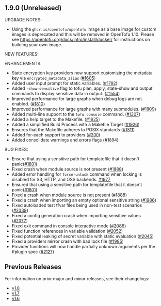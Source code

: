 ## 1.9.0 (Unreleased)

UPGRADE NOTES:

* Using the `ghcr.io/opentofu/opentofu` image as a base image for custom images is deprecated and this will be removed in OpenTofu 1.10. Please see https://opentofu.org/docs/intro/install/docker/ for instructions on building your own image.

NEW FEATURES:

ENHANCEMENTS:
* State encryption key providers now support customizing the metadata key via `encrypted_metadata_alias` ([#1605](https://github.com/opentofu/opentofu/issues/1605))
* Added user input prompt for static variables. ([#1792](https://github.com/opentofu/opentofu/issues/1792))
* Added `-show-sensitive` flag to tofu plan, apply, state-show and output commands to display sensitive data in output. ([#1554](https://github.com/opentofu/opentofu/pull/1554))
* Improved performance for large graphs when debug logs are not enabled. ([#1810](https://github.com/opentofu/opentofu/pull/1810))
* Improved performance for large graphs with many submodules. ([#1809](https://github.com/opentofu/opentofu/pull/1809))
* Added multi-line support to the `tofu console` command. ([#1307](https://github.com/opentofu/opentofu/issues/1307))
* Added a help target to the Makefile. ([#1925](https://github.com/opentofu/opentofu/pull/1925))
* Added a simplified Build Process with a Makefile Target ([#1926](https://github.com/opentofu/opentofu/issues/1926))
* Ensures that the Makefile adheres to POSIX standards ([#1811](https://github.com/opentofu/opentofu/pull/1928))
* Added for-each support to providers ([#300](https://github.com/opentofu/opentofu/issues/300))
* Added consolidate warnings and errors flags ([#1894](https://github.com/opentofu/opentofu/pull/1894))

BUG FIXES:
* Ensure that using a sensitive path for templatefile that it doesn't panic([#1801](https://github.com/opentofu/opentofu/issues/1801))
* Fixed crash when module source is not present ([#1888](https://github.com/opentofu/opentofu/pull/1888))
* Added error handling for `force-unlock` command when locking is disabled for S3, HTTP, and OSS backends. [#1977](https://github.com/opentofu/opentofu/pull/1977)
* Ensured that using a sensitive path for templatefile that it doesn't panic([#1801](https://github.com/opentofu/opentofu/issues/1801))
* Fixed a crash when module source is not present ([#1888](https://github.com/opentofu/opentofu/pull/1888))
* Fixed a crash when importing an empty optional sensitive string ([#1986](https://github.com/opentofu/opentofu/pull/1986))
* Fixed autoloaded test tfvar files being used in non-test scenarios ([#2039](https://github.com/opentofu/opentofu/pull/2039))
* Fixed a config generation crash when importing sensitive values ([#2077](https://github.com/opentofu/opentofu/pull/2077))
* Fixed exit command in console interactive mode ([#2086](https://github.com/opentofu/opentofu/pull/2086))
* Fixed function references in variable validation ([#2052](https://github.com/opentofu/opentofu/pull/2052))
* Fixed potential leaking of secret variable with static evaluation ([#2045](https://github.com/opentofu/opentofu/pull/2045))
* Fixed a providers mirror crash with bad lock file ([#1985](https://github.com/opentofu/opentofu/pull/1985))
* Provider functions will now handle partially unknown arguments per the tfplugin spec ([#2127](https://github.com/opentofu/opentofu/pull/2127))


## Previous Releases

For information on prior major and minor releases, see their changelogs:

- [v1.8](https://github.com/opentofu/opentofu/blob/v1.8/CHANGELOG.md)
- [v1.7](https://github.com/opentofu/opentofu/blob/v1.7/CHANGELOG.md)
- [v1.6](https://github.com/opentofu/opentofu/blob/v1.6/CHANGELOG.md)
